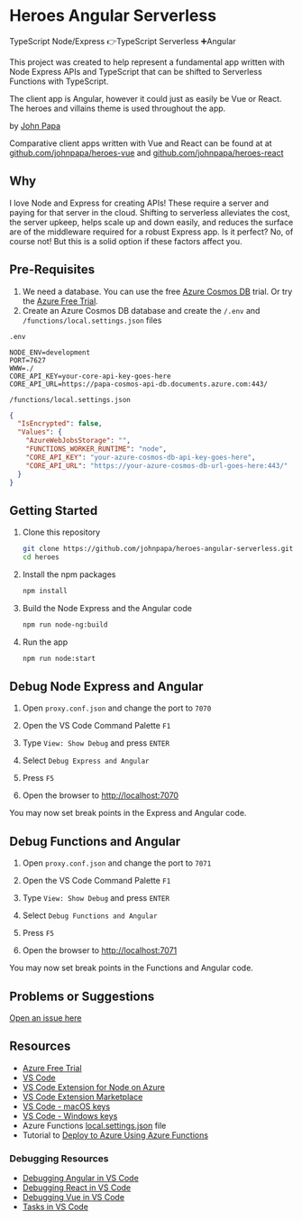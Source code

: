 # Heroes Angular Serverless

TypeScript Node/Express 👉TypeScript Serverless ➕Angular

This project was created to help represent a fundamental app written with Node Express APIs and TypeScript that can be shifted to Serverless Functions with TypeScript.

The client app is Angular, however it could just as easily be Vue or React. The heroes and villains theme is used throughout the app.

by [John Papa](http://twitter.com/john_papa)

Comparative client apps written with Vue and React can be found at at [github.com/johnpapa/heroes-vue](https://github.com/johnpapa/heroes-vue) and [github.com/johnpapa/heroes-react](https://github.com/johnpapa/heroes-react)

## Why

I love Node and Express for creating APIs! These require a server and paying for that server in the cloud. Shifting to serverless alleviates the cost, the server upkeep, helps scale up and down easily, and reduces the surface are of the middleware required for a robust Express app. Is it perfect? No, of course not! But this is a solid option if these factors affect you.

## Pre-Requisites

1. We need a database. You can use the free [Azure Cosmos DB](https://azure.microsoft.com/en-us/try/cosmosdb/?wt.mc_id=heroesangularserverless-github-jopapa) trial. Or try the [Azure Free Trial](https://azure.microsoft.com/en-us/free/?wt.mc_id=heroesangularserverless-github-jopapa).
2. Create an Azure Cosmos DB database and create the `/.env` and `/functions/local.settings.json` files

`.env`

```
NODE_ENV=development
PORT=7627
WWW=./
CORE_API_KEY=your-core-api-key-goes-here
CORE_API_URL=https://papa-cosmos-api-db.documents.azure.com:443/
```

`/functions/local.settings.json`

```json
{
  "IsEncrypted": false,
  "Values": {
    "AzureWebJobsStorage": "",
    "FUNCTIONS_WORKER_RUNTIME": "node",
    "CORE_API_KEY": "your-azure-cosmos-db-api-key-goes-here",
    "CORE_API_URL": "https://your-azure-cosmos-db-url-goes-here:443/"
  }
}
```

## Getting Started

1. Clone this repository

   ```bash
   git clone https://github.com/johnpapa/heroes-angular-serverless.git heroes
   cd heroes
   ```

1. Install the npm packages

   ```bash
   npm install
   ```

1. Build the Node Express and the Angular code

   ```bash
   npm run node-ng:build
   ```

1. Run the app

   ```bash
   npm run node:start
   ```

## Debug Node Express and Angular

1. Open `proxy.conf.json` and change the port to `7070`

1. Open the VS Code Command Palette `F1`

1. Type `View: Show Debug` and press `ENTER`

1. Select `Debug Express and Angular`

1. Press `F5`

1. Open the browser to <http://localhost:7070>

You may now set break points in the Express and Angular code.

## Debug Functions and Angular

1. Open `proxy.conf.json` and change the port to `7071`

1. Open the VS Code Command Palette `F1`

1. Type `View: Show Debug` and press `ENTER`

1. Select `Debug Functions and Angular`

1. Press `F5`

1. Open the browser to <http://localhost:7071>

You may now set break points in the Functions and Angular code.

## Problems or Suggestions

[Open an issue here](/issues)

## Resources

- [Azure Free Trial](https://azure.microsoft.com/en-us/free/?wt.mc_id=heroesangularserverless-github-jopapa)
- [VS Code](https://code.visualstudio.com?wt.mc_id=heroesangularserverless-github-jopapa)
- [VS Code Extension for Node on Azure](https://marketplace.visualstudio.com/items?itemName=ms-vscode.vscode-node-azure-pack&WT.mc_id=heroesangularserverless-github-jopapa)
- [VS Code Extension Marketplace](https://marketplace.visualstudio.com/vscode?wt.mc_id=heroesangularserverless-github-jopapa)
- [VS Code - macOS keys](https://code.visualstudio.com/shortcuts/keyboard-shortcuts-macos.pdf?WT.mc_id=heroesangularserverless-github-jopapa)
- [VS Code - Windows keys](https://code.visualstudio.com/shortcuts/keyboard-shortcuts-windows.pdf?WT.mc_id=heroesangularserverless-github-jopapa)
- Azure Functions [local.settings.json](https://docs.microsoft.com/en-us/azure/azure-functions/functions-run-local#local-settings-file?WT.mc_id=heroesangularserverless-github-jopapa) file
- Tutorial to [Deploy to Azure Using Azure Functions](https://code.visualstudio.com/tutorials/functions-extension/getting-started?WT.mc_id=heroesangularserverless-github-jopapa)

### Debugging Resources

- [Debugging Angular in VS Code](https://code.visualstudio.com/docs/nodejs/angular-tutorial?wt.mc_id=heroesangularserverless-github-jopapa)
- [Debugging React in VS Code](https://code.visualstudio.com/docs/nodejs/reactjs-tutorial?wt.mc_id=heroesangularserverless-github-jopapa)
- [Debugging Vue in VS Code](https://code.visualstudio.com/docs/nodejs/vuejs-tutorial?wt.mc_id=heroesangularserverless-github-jopapa)
- [Tasks in VS Code](https://code.visualstudio.com/Docs/editor/tasks?wt.mc_id=heroesangularserverless-github-jopapa)
